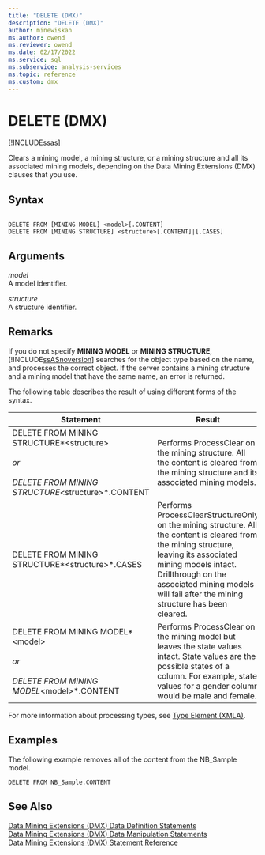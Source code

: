 ```yaml
---
title: "DELETE (DMX)"
description: "DELETE (DMX)"
author: minewiskan
ms.author: owend
ms.reviewer: owend
ms.date: 02/17/2022
ms.service: sql
ms.subservice: analysis-services
ms.topic: reference
ms.custom: dmx
---
```

# DELETE (DMX)
[!INCLUDE[ssas](../includes/applies-to-version/ssas.md)]

  Clears a mining model, a mining structure, or a mining structure and all its associated mining models, depending on the Data Mining Extensions (DMX) clauses that you use.  
  
## Syntax  
  
```  
  
DELETE FROM [MINING MODEL] <model>[.CONTENT]  
DELETE FROM [MINING STRUCTURE] <structure>[.CONTENT]|[.CASES]  
```  
  
## Arguments  
 *model*  
 A model identifier.  
  
 *structure*  
 A structure identifier.  
  
## Remarks  
 If you do not specify **MINING MODEL** or **MINING STRUCTURE**, [!INCLUDE[ssASnoversion](../includes/ssasnoversion-md.md)] searches for the object type based on the name, and processes the correct object. If the server contains a mining structure and a mining model that have the same name, an error is returned.  
  
 The following table describes the result of using different forms of the syntax.  
  
|Statement|Result|  
|---------------|------------|  
|DELETE FROM MINING STRUCTURE*\<structure>*<br /><br /> or<br /><br /> DELETE FROM MINING STRUCTURE*\<structure>*.CONTENT|Performs ProcessClear on the mining structure. All the content is cleared from the mining structure and its associated mining models.|  
|DELETE FROM MINING STRUCTURE*\<structure>*.CASES|Performs ProcessClearStructureOnly on the mining structure. All the content is cleared from the mining structure, leaving its associated mining models intact. Drillthrough on the associated mining models will fail after the mining structure has been cleared.|  
|DELETE FROM MINING MODEL*\<model>*<br /><br /> or<br /><br /> DELETE FROM MINING MODEL*\<model>*.CONTENT|Performs ProcessClear on the mining model but leaves the state values intact. State values are the possible states of a column. For example, state values for a gender column would be male and female.|  
  
 For more information about processing types, see [Type Element &#40;XMLA&#41;](/analysis-services/xmla/xml-elements-properties/type-element-xmla).  
  
## Examples  
 The following example removes all of the content from the NB_Sample model.  
  
```  
DELETE FROM NB_Sample.CONTENT  
```  
  
## See Also  
 [Data Mining Extensions &#40;DMX&#41; Data Definition Statements](../dmx/dmx-statements-data-definition.md)   
 [Data Mining Extensions &#40;DMX&#41; Data Manipulation Statements](../dmx/dmx-statements-data-manipulation.md)   
 [Data Mining Extensions &#40;DMX&#41; Statement Reference](../dmx/data-mining-extensions-dmx-statements.md)  
  
